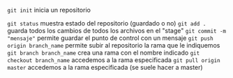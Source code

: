 `git init` inicia un repositorio

`git status` muestra estado del repositorio (guardado o no)
`git add .` guarda todos los cambios de todos los archivos en el "stage"
`git commit -m "mensaje"` permite guardar el punto de control con un mensaje
`git push origin branch_name` permite subir al repositorio la rama que le indiquemos
`git branch branch_name` crea una rama con el nombre indicado
`git checkout branch_name` accedemos a la rama especificada
`git pull origin master` accedemos a la rama especificada (se suele hacer a master)
